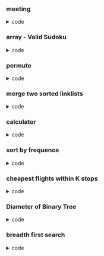 
<!-- 
    This is a comment !
-->

[comment]: <>   (This is a comment, it will not be included)
[//]: <>        (This is a comment)
[//]: #         (This is a comment)


### meeting
<details close>
    <summary>code</summary>

```c++

```

</details>

### array - Valid Sudoku
<details close>
    <summary>code</summary>

leetcode 36
Determine if a 9 x 9 Sudoku board is valid. Only the filled cells need to be validated according to the following rules:

Each row must contain the digits 1-9 without repetition.
Each column must contain the digits 1-9 without repetition.
Each of the nine 3 x 3 sub-boxes of the grid must contain the digits 1-9 without repetition.

```c++
class Solution {
public:
    bool isValidSudoku(vector<vector<char>>& board) {
        vector<unordered_set<char>> rows(9);
        vector<unordered_set<char>> cols(9);
        vector<unordered_set<char>> box(9);

        auto exists = [](unordered_set<char>& s, int val) {
            return s.insert(val).second;
        };

        for(int i = 0; i < 9; i++) {
            for(int j = 0; j < 9; j++) {
                char num = board[i][j];
                if(num == '.') {
                    continue;
                }
                    
                if(!exists(rows[i], num) || !exists(cols[j], num) || !exists(box[(i / 3) * 3 + j / 3], num)) {
                    return false;
                }
            }
        }
            return true;
    }
};
```

</details>

### permute
<details close>
    <summary>code</summary>

```c++
vector<vector<int>> res;
vector<int> path;
void permute(vector<int>& v, vector<bool>& used) {
    if(path.size() == v.size()) {
        res.push_back(path);
        return;
    }
    for(int i = 0; i < v.size(); i++>) {
        if(used[i] == true) continue;
        path.push_back(v[i]);
        permute(v, used);
        path.pop_back();
        used[i] = false;
    }
}

vector<vector<int>> permute(vector<int>& v) {
    res.clear();
    path.clear();
    vector<bool> used(v.size(), false);
    permute(v, used);

    return res;
}
```

</details>

### merge two sorted linklists
<details close>
    <summary>code</summary>

```c++
void createList(ListNode* list, vector<int>& v, int pos) {
    if(pos == v.size()) return;

    list->next = new ListNode(v[pos]);
    createList(list->next, v, pos + 1);
}

ListNode* mergeTwoLists(ListNode* list1, ListNode* list2) {
    if(list1 == nullptr) return list2;
    if(list2 == nullptr) return list1;

    if(list1->val < list2->val) {
        list1->next = mergeTwoLists(list1->next, list2);
        return list1;
    } else {
        list2->next = mergeTwoLists(list2->next, list1);
        return list2;
    }
}

void showMe(ListNode* list) {
    while(list) {
        cout << list->val << " ";
        list = list->next;
    }
    cout << endl;
}

int main() {
    ListNode* l1 = new ListNode(0);
    ListNode* l2 = new ListNode(0);

    vector<int> v1{1, 2, 3};
    vector<int> v2{11, 22, 33};
    createList(l1, v1, 0);
    createList(l2, v2, 0);

    ListNode* list = merge2Lists(l1, l2);
    showMe(list);

    return 0;
}
```

</details>

### calculator
<details close>
    <summary>code</summary>

string s = 3 5 6 + *

NO priority!

```c++
int evalRPM(string s) {
    stack<long long> st;
    for(int i = 0; i < s.size(); i++) {
        if(s[i] == "+" || s[i] == "-" || s[i] == "*" || s[i] == "/") {
            long long a = st.top();
            st.pop();
            long long b = st.top();
            st.pop();
    
            if(s[i] == "+") st.push(a + b);
            if(s[i] == "-") st.push(a + b);
            if(s[i] == "*") st.push(a * b);
            if(s[i] == "/") st.push(a / b);
        } else {
            string aChar(1, s[i]);  // convert char to string
            st.push(stoll(aChar));  // convert string to long long integer

            // or just use the below
            // st.push(s[i] - '0');
        }
    }
    return to_string(st.top());
}
```

string s = "3+2*2"

Has priority

```c++
int calculate(string& s) {
    char op = '+';
    long long cur = 0;

}
```

</details>

### sort by frequence
<details close>
    <summary>code</summary>

```c++
class comparison {
public:
    bool operator()(const pair<int, int> lhs, const pair<int, int> rhs) {
        return lhs.second > rhs.second;
    }
};

void sortByFreq(vector<int>& nums) {
    // 1. unordered_map save num with freq
    unordered_map<int, int> uMap;
    for(int i = 0; i < nums.size(); i++>) {
        uMap[nums[i]]++;
    }

    // 2. sort by freq, using priority_queue
    priority_queue<pair<int, int>, vector<pair<int, int>>, comparison> pq;
    for(auto ) {

    }
}
```

</details>

### cheapest flights within K stops
<details close>
    <summary>code</summary>

https://leetcode.com/problems/cheapest-flights-within-k-stops/description/?envType=daily-question&envId=2024-02-23

There are n cities connected by some number of flights. You are given an array flights where flights[i] = [fromi, toi, pricei] indicates that there is a flight from city fromi to city toi with cost pricei.

You are also given three integers src, dst, and k, return the cheapest price from src to dst with at most k stops. If there is no such route, return -1.

`<image src = "pic/cheapest-flights-within-k-stops-3drawio.png" />`

```c++
class Solution {
public:
    int findCheapestPrice(int n, vector<vector<int>>& flights, int src, int dst, int k) {
        vector<vector<pair<int, int>>> adj(n);
        for (auto& e : flights) {
            adj[e[0]].push_back({e[1], e[2]});
        }
        vector<int> dist(n, numeric_limits<int>::max());
        queue<pair<int, int>> q;
        q.push({src, 0});
        int stops = 0;

        while (stops <= k && !q.empty()) {
            int sz = q.size();
            // Iterate on current level.
            while (sz--) {
                auto [node, distance] = q.front();
                q.pop();
                // Iterate over neighbors of popped node.
                for (auto& [neighbour, price] : adj[node]) {
                    if (price + distance >= dist[neighbour]) continue;
                    dist[neighbour] = price + distance;
                    q.push({neighbour, dist[neighbour]});
                }
            }
            stops++;
        }
        return dist[dst] == numeric_limits<int>::max() ? -1 : dist[dst];
    }
};
```

</details>

### Diameter of Binary Tree
<details close>
    <summary>code</summary>

https://leetcode.com/problems/diameter-of-binary-tree/description/

Given the root of a binary tree, return the length of the diameter of the tree.

The diameter of a binary tree is the length of the longest path between any two nodes in a tree. This path may or may not pass through the root.

The length of a path between two nodes is represented by the number of edges between them.
`<image src = "pic/diamtree.jpg" />`

Input: root = [1,2,3,4,5]

Output: 3

Explanation: 3 is the length of the path [4,2,1,3] or [5,2,1,3].

```c++
/**
 * Definition for a binary tree node.
 * struct TreeNode {
 *     int val;
 *     TreeNode *left;
 *     TreeNode *right;
 *     TreeNode() : val(0), left(nullptr), right(nullptr) {}
 *     TreeNode(int x) : val(x), left(nullptr), right(nullptr) {}
 *     TreeNode(int x, TreeNode *left, TreeNode *right) : val(x), left(left), right(right) {}
 * };
 */
class Solution {
private:
    int diameter;

    int longestPath(TreeNode* node) {
        if(node == nullptr) {
            return 0;
        }
        int leftPath = longestPath(node->left);
        int rightPath = longestPath(node->right);

        diameter = max(diameter, leftPath + rightPath);

        return max(leftPath, rightPath) + 1;
    }

public:
    int diameterOfBinaryTree(TreeNode* root) {
        diameter = 0;
        longestPath(root);
        return diameter;
    }
};
```

</details>

### breadth first search
<details close>
    <summary>code</summary>

```c++
#define ELEMENT char
#define FORMAT "%c"
#define NODE_NUM 15

typedef struct Node {
    ELEMENT data;
    struct Node* left;
    struct Node* right;

    Node(ELEMENT val) : data(val), left(nullptr), right(nullptr) {}
} *Tree;

/* 
    Binary Tree Constructor
    1. construct in preorder
    2. '#' means no left child or right child
    A, B, D, #, #, E, #, #, C, F, #, #, G, #, #
 */
void binaryTreeConstructor(Tree& root, ELEMENT data[]) {
    static int index = 0;
    if(index >= NODE_NUM) {
        return;
    }

    ELEMENT ele = data[index++];
    if(ele == '#') {
        root = nullptr;
    } else {
        // root = (Node*)malloc(sizeof(Node));
        // root->data = ele;
        root = new Node(ele);

        // unique_ptr<Node> root(new Node(ele));
        // shared_ptr<Node> root(new Node(ele));

        binaryTreeConstructor(root->left, data);
        binaryTreeConstructor(root->right, data);
        // cout << root.use_count() << endl;
    }
}

void breadthFirstSearch(Tree root) {
    queue<Tree>treeQueue;
    treeQueue.push(root);
    Tree curNode;

    while(!treeQueue.empty()) {
        curNode = treeQueue.front();
        treeQueue.pop();
        cout << curNode->data << " ";

        if(curNode->left) {
            treeQueue.push(curNode->left);
        }
        if(curNode->right) {
            treeQueue.push(curNode->right);
        }
    }
}

int main() {
    ELEMENT data[NODE_NUM] = {'A', 'B', 'D', '#', '#', 'E', '#', '#', 'C', 'F','#', '#', 'G', '#', '#'};
    Tree tree;

    binaryTreeConstructor(tree, data);
    breadthFirstSearch(tree);

    return 0;
}
```

</details>